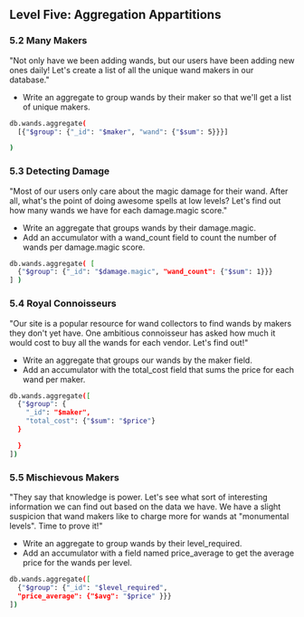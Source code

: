## Level Five: Aggregation Appartitions

### 5.2 Many Makers
"Not only have we been adding wands, but our users have been adding new ones daily! 
Let's create a list of all the unique wand makers in our database."

- Write an aggregate to group wands by their maker so that we'll get a list of unique makers.

```sh
db.wands.aggregate(
  [{"$group": {"_id": "$maker", "wand": {"$sum": 5}}}]

)
```

### 5.3 Detecting Damage 
"Most of our users only care about the magic damage for their wand. 
After all, what's the point of doing awesome spells at low levels? 
Let's find out how many wands we have for each damage.magic score."


- Write an aggregate that groups wands by their damage.magic.
- Add an accumulator with a wand_count field to count the number of wands per damage.magic score.

```sh
db.wands.aggregate( [
  {"$group": {"_id": "$damage.magic", "wand_count": {"$sum": 1}}}
] )
```

### 5.4 Royal Connoisseurs
"Our site is a popular resource for wand collectors to find wands by makers they don't yet have. 
One ambitious connoisseur has asked how much it would cost to buy all the wands for each vendor. 
Let's find out!"


- Write an aggregate that groups our wands by the maker field.
- Add an accumulator with the total_cost field that sums the price for each wand per maker.

```sh
db.wands.aggregate([
  {"$group": {
    "_id": "$maker",
    "total_cost": {"$sum": "$price"}
  }

  }
])
```

### 5.5 Mischievous Makers
"They say that knowledge is power. 
Let's see what sort of interesting information we can find out based on the data we have. 
We have a slight suspicion that wand makers like to charge more for wands at "monumental levels". 
Time to prove it!"

- Write an aggregate to group wands by their level_required.
- Add an accumulator with a field named price_average to get the average price for the wands per level.

```sh
db.wands.aggregate([
  {"$group": {"_id": "$level_required",
  "price_average": {"$avg": "$price" }}}
])
```
